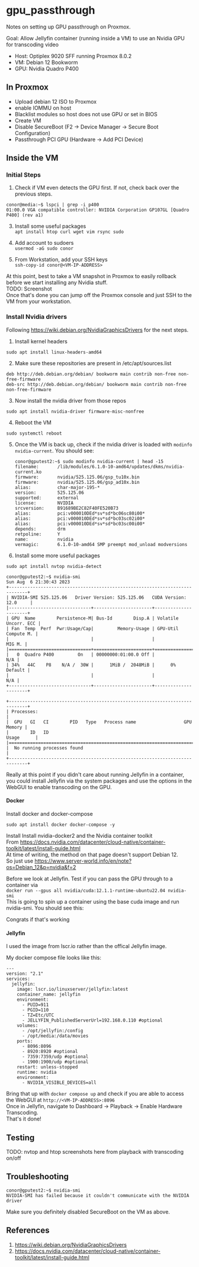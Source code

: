 # gpu_passthrough
Notes on setting up GPU passthrough on Proxmox. 

Goal: Allow Jellyfin container (running inside a VM) to use an Nvidia GPU for transcoding video
- Host: Optiplex 9020 SFF running Proxmox 8.0.2
- VM: Debian 12 Bookworm
- GPU: Nvidia Quadro P400

## In Proxmox
* Upload debian 12 ISO to Proxmox
* enable IOMMU on host
* Blacklist modules so host does not use GPU or set in BIOS
* Create VM
* Disable SecureBoot (F2 -> Device Manager -> Secure Boot Configuration)
* Passthrough PCI GPU (Hardware -> Add PCI Device)

## Inside the VM

### Initial Steps

1. Check if VM even detects the GPU first. If not, check back over the previous steps.
```
conor@media:~$ lspci | grep -i p400
01:00.0 VGA compatible controller: NVIDIA Corporation GP107GL [Quadro P400] (rev a1)
```
3. Install some useful packages  
```apt install htop curl wget vim rsync sudo```

4. Add account to sudoers  
```usermod -aG sudo conor```

5. From Workstation, add your SSH keys  
```ssh-copy-id conor@<VM-IP-ADDRESS>```

At this point, best to take a VM snapshot in Proxmox to easily rollback before we start installing any Nvidia stuff.  
TODO: Screenshot  
Once that's done you can jump off the Proxmox console and just SSH to the VM from your workstation.

### Install Nvidia drivers
Following https://wiki.debian.org/NvidiaGraphicsDrivers for the next steps.

1. Install kernel headers

```sudo apt install linux-headers-amd64```

2. Make sure these repositories are present in /etc/apt/sources.list

```
deb http://deb.debian.org/debian/ bookworm main contrib non-free non-free-firmware
deb-src http://deb.debian.org/debian/ bookworm main contrib non-free non-free-firmware
```   

3. Now install the nvidia driver from those repos

```sudo apt install nvidia-driver firmware-misc-nonfree```

4. Reboot the VM

```sudo systemctl reboot```

5. Once the VM is back up, check if the nvidia driver is loaded with ```modinfo nvidia-current```. You should see:
   ```
   conor@gputest2:~$ sudo modinfo nvidia-current | head -15
   filename:       /lib/modules/6.1.0-10-amd64/updates/dkms/nvidia-current.ko
   firmware:       nvidia/525.125.06/gsp_tu10x.bin
   firmware:       nvidia/525.125.06/gsp_ad10x.bin
   alias:          char-major-195-*
   version:        525.125.06
   supported:      external
   license:        NVIDIA
   srcversion:     B91689BE2C82F40FE520B73
   alias:          pci:v000010DEd*sv*sd*bc06sc80i00*
   alias:          pci:v000010DEd*sv*sd*bc03sc02i00*
   alias:          pci:v000010DEd*sv*sd*bc03sc00i00*
   depends:        drm
   retpoline:      Y
   name:           nvidia
   vermagic:       6.1.0-10-amd64 SMP preempt mod_unload modversions
   ```

7. Install some more useful packages

```sudo apt install nvtop nvidia-detect ```
```
conor@gputest2:~$ nvidia-smi
Sun Aug  6 21:30:43 2023
+-----------------------------------------------------------------------------+
| NVIDIA-SMI 525.125.06   Driver Version: 525.125.06   CUDA Version: 12.0     |
|-------------------------------+----------------------+----------------------+
| GPU  Name        Persistence-M| Bus-Id        Disp.A | Volatile Uncorr. ECC |
| Fan  Temp  Perf  Pwr:Usage/Cap|         Memory-Usage | GPU-Util  Compute M. |
|                               |                      |               MIG M. |
|===============================+======================+======================|
|   0  Quadro P400         On   | 00000000:01:00.0 Off |                  N/A |
| 34%   44C    P8    N/A /  30W |      1MiB /  2048MiB |      0%      Default |
|                               |                      |                  N/A |
+-------------------------------+----------------------+----------------------+

+-----------------------------------------------------------------------------+
| Processes:                                                                  |
|  GPU   GI   CI        PID   Type   Process name                  GPU Memory |
|        ID   ID                                                   Usage      |
|=============================================================================|
|  No running processes found                                                 |
+-----------------------------------------------------------------------------+
```

Really at this point if you didn't care about running Jellyfin in a container, you could install Jellyfin via the system packages and use the options in the WebGUI to enable transcoding on the GPU.

#### Docker

Install docker and docker-compose
```
sudo apt install docker docker-compose -y
```
Install Install nvidia-docker2 and the Nvidia container toolkit  
From https://docs.nvidia.com/datacenter/cloud-native/container-toolkit/latest/install-guide.html  
At time of writing, the method on that page doesn't support Debian 12.  
So just use https://www.server-world.info/en/note?os=Debian_12&p=nvidia&f=2

Before we look at Jellyfin. Test if you can pass the GPU through to a container via  
```docker run --gpus all nvidia/cuda:12.1.1-runtime-ubuntu22.04 nvidia-smi```  
This is going to spin up a container using the base cuda image and run nvidia-smi. You should see this:

Congrats if that's working

#### Jellyfin
I used the image from lscr.io rather than the offical Jellyfin image.  

My docker compose file looks like this:
```
---
version: "2.1"
services:
  jellyfin:
    image: lscr.io/linuxserver/jellyfin:latest
    container_name: jellyfin
    environment:
      - PUID=911
      - PGID=110
      - TZ=Etc/UTC
      - JELLYFIN_PublishedServerUrl=192.168.0.110 #optional
    volumes:
      - /opt/jellyfin:/config
      - /opt/media:/data/movies
    ports:
      - 8096:8096
      - 8920:8920 #optional
      - 7359:7359/udp #optional
      - 1900:1900/udp #optional
    restart: unless-stopped
    runtime: nvidia
    environment:
      - NVIDIA_VISIBLE_DEVICES=all
```
Bring that up with ```docker compose up``` and check if you are able to access the WebGUI at ```http://<VM-IP-ADDRESS>:8096```  
Once in Jellyfin, navigate to Dashboard -> Playback -> Enable Hardware Transcoding.  
That's it done!

## Testing

TODO: nvtop and htop screenshots here from playback with transcoding on/off

## Troubleshooting
```
conor@gputest2:~$ nvidia-smi
NVIDIA-SMI has failed because it couldn't communicate with the NVIDIA driver
```

Make sure you definitely disabled SecureBoot on the VM as above.

## References
1. https://wiki.debian.org/NvidiaGraphicsDrivers
2. https://docs.nvidia.com/datacenter/cloud-native/container-toolkit/latest/install-guide.html
